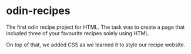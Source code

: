 # odin-recipes

The first odin recipe project for HTML. The task was to create a page that included three of your favourite recipes solely using HTML.

On top of that, we added CSS as we learned it to style our recipe website. 

